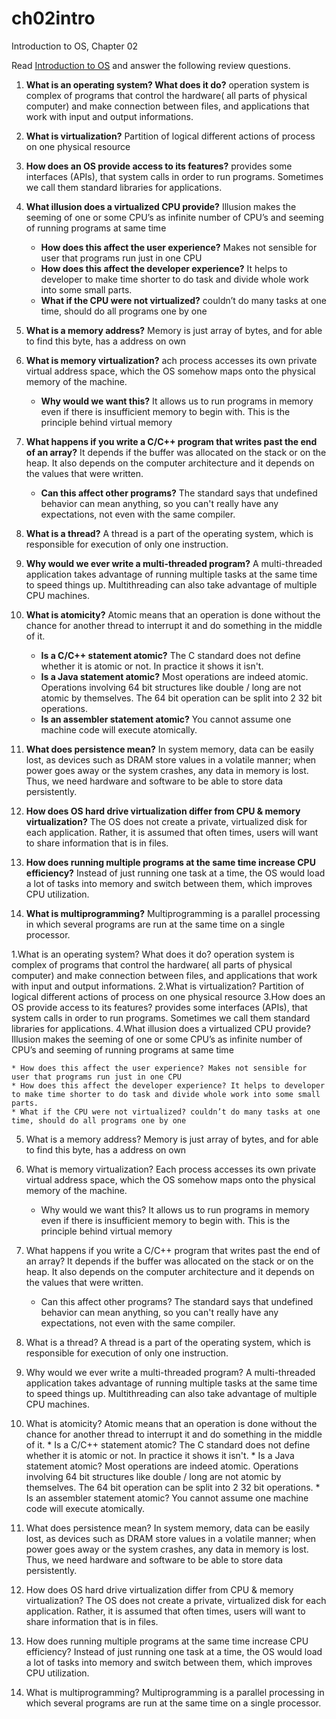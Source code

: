 # ch02intro
Introduction to OS, Chapter 02

Read [Introduction to OS](http://pages.cs.wisc.edu/~remzi/OSTEP/intro.pdf) and answer the following review questions.

1. **What is an operating system? What does it do?** operation system is complex of programs that control the hardware( all parts of physical computer) and make connection between files, and applications that work with input and output informations.
2. **What is virtualization?** Partition of logical different actions of process on one physical resource
3. **How does an OS provide access to its features?** provides some interfaces (APIs), that system calls in order to run programs. Sometimes we call them standard libraries for applications.
4. **What illusion does a virtualized CPU provide?**  Illusion makes the   seeming of one or some CPU’s as infinite number of CPU’s and seeming of running programs at same time 
    - **How does this affect the user experience?** Makes not sensible for user that programs run just in one CPU 
    - **How does this affect the developer experience?** It helps to developer to make time shorter to do task and divide whole work into some small parts. 
    - **What if the CPU were not virtualized?** couldn’t do many tasks at one time, should do all programs one by one
5. **What is a memory address?** Memory is just array of bytes, and for able to find this byte, has a address on own
6. **What is memory virtualization?** ach process accesses its own private virtual address space, which the OS somehow maps onto the physical memory of the machine.
    - **Why would we want this?** It allows us to run programs in memory even if there is insufficient memory to begin with. This is the principle behind virtual memory  
8. **What happens if you write a C/C++ program that writes past the end of an array?**  It depends if the buffer was allocated on the stack or on the heap. It also depends on the computer architecture and it depends on the values that were written.
      - **Can this affect other programs?** The standard says that undefined behavior can mean anything, so you can't really have any expectations, not even with the same compiler.
9. **What is a thread?** A thread is a part of the operating system, which is responsible for execution of only one instruction.
10. **Why would we ever write a multi-threaded program?** A multi-threaded application takes advantage of running multiple tasks at the same time to speed things up. Multithreading can also take advantage of multiple CPU machines.
11. **What is atomicity?** Atomic means that an operation is done without the chance for another thread to interrupt it and do something in the middle of it.	
    - **Is a C/C++ statement atomic?** The C standard does not define whether it is atomic or not. In practice it shows it isn't.
    - **Is a Java statement atomic?** Most operations are indeed atomic. Operations involving 64 bit structures like double / long are not atomic by themselves. The 64 bit operation can be split into 2 32 bit operations.
    - **Is an assembler statement atomic?** You cannot assume one machine code will execute atomically. 

13. **What does persistence mean?** In system memory, data can be easily lost, as devices such as DRAM store values in a volatile manner; when power goes away or the system crashes, any data in memory is lost. Thus, we need hardware and software to be able to store data persistently.

14. **How does OS hard drive virtualization differ from CPU & memory virtualization?** The OS does not create a private, virtualized disk for each application. Rather, it is assumed that often times, users will want to share information that is in files.
15. **How does running multiple programs at the same time increase CPU efficiency?** Instead of just running one task at a time, the OS would load a lot of tasks into memory and switch between them, which improves CPU utilization. 
16. **What is multiprogramming?** Multiprogramming is a parallel processing in which several programs are run at the same time on a single processor.

  1.What is an operating system? What does it do? operation system is complex of programs that control the hardware( all parts of physical computer) and make connection between files, and applications that work with input and output informations.
  2.What is virtualization? Partition of logical different actions of process on one physical resource
  3.How does an OS provide access to its features?  provides some interfaces (APIs), that system calls in order to run programs. Sometimes we call them standard libraries for applications.
  4.What illusion does a virtualized CPU provide?  Illusion makes the   seeming of one or some CPU’s as infinite number of CPU’s and seeming of running programs at same time
	
    * How does this affect the user experience? Makes not sensible for user that programs run just in one CPU 
    * How does this affect the developer experience? It helps to developer to make time shorter to do task and divide whole work into some small parts.
    * What if the CPU were not virtualized? couldn’t do many tasks at one time, should do all programs one by one
5. What is a memory address? Memory is just array of bytes, and for able to find this byte, has a address on own
6. What is memory virtualization? Each process accesses its own private virtual address space, which the OS somehow maps onto the physical memory of the machine.

    * Why would we want this? It allows us to run programs in memory even if there is insufficient memory to begin with. This is the principle behind virtual memory  
7. What happens if you write a C/C++ program that writes past the end of an array?  It depends if the buffer was allocated on the stack or on the heap. It also depends on the computer architecture and it depends on the values that were written.
    * Can this affect other programs? The standard says that undefined behavior can mean anything, so you can't really have any expectations, not even with the same compiler.
  8. What is a thread? A thread is a part of the operating system, which is responsible for execution of only one instruction.
  9. Why would we ever write a multi-threaded program? A multi-threaded application takes advantage of running multiple tasks at the same time to speed things up. Multithreading can also take advantage of multiple CPU machines.
  10. What is atomicity? Atomic means that an operation is done without the chance for another thread to interrupt it and do something in the middle of it.	
    * Is a C/C++ statement atomic? The C standard does not define whether it is atomic or not. In practice it shows it isn't.
    * Is a Java statement atomic? Most operations are indeed atomic. Operations involving 64 bit structures like double / long are not atomic by themselves. The 64 bit operation can be split into 2 32 bit operations.
    * Is an assembler statement atomic?  You cannot assume one machine code will execute atomically. 
   11. What does persistence mean? In system memory, data can be easily lost, as devices such as DRAM store values in a volatile manner; when power goes away or the system crashes, any data in memory is lost. Thus, we need hardware and software to be able to store data persistently.
   12. How does OS hard drive virtualization differ from CPU & memory virtualization? The OS does not create a private, virtualized disk for each application. Rather, it is assumed that often times, users will want to share information that is in files. 
   13. How does running multiple programs at the same time increase CPU efficiency? 
Instead of just running one task at a time, the OS would load a lot of tasks into memory and switch between them, which improves CPU utilization. 
  14. What is multiprogramming? Multiprogramming is a parallel processing in which several programs are run at the same time on a single processor.
